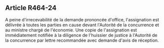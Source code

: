 Article R464-24
----
A peine d'irrecevabilité de la demande prononcée d'office, l'assignation est
délivrée à toutes les parties en cause devant l'Autorité de la concurrence et au
ministre chargé de l'économie. Une copie de l'assignation est immédiatement
notifiée à la diligence de l'huissier de justice à l'Autorité de la concurrence
par lettre recommandée avec demande d'avis de réception.
